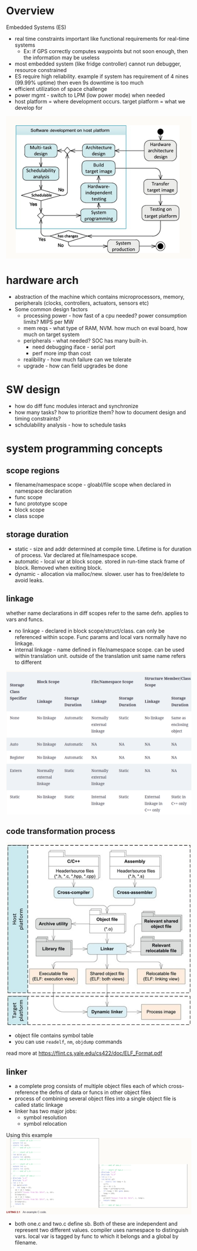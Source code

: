 # Overview
Embedded Systems (ES)
* real time constraints important like functional requirements for real-time systems
  * Ex: if GPS correctly computes waypoints but not soon enough, then the information may be useless
* most embedded system (like fridge controller) cannot run debugger, resource constrained
* ES require high reliability. example if system has requirement of 4 nines (99.99% uptime) then even 9s downtime is too much
* efficient utilization of space challenge
* power mgmt - switch to LPM (low power mode) when needed
* host platform = where development occurs. target platform = what we develop for

![Alt text](image.png)

# hardware arch

* abstraction of the machine which contains microprocessors, memory, peripherals (clocks, controllers, actuators, sensors etc)
* Some common design factors
  * processing power - how fast of a cpu needed? power consumption limits? MIPS per MW
  * mem reqs - what type of RAM, NVM. how much on eval board, how much on target system
  * peripherals - what needed? SOC has many built-in.
    * need debugging iface - serial port
    * perf more imp than cost
  * realibility - how much failure can we tolerate
  * upgrade - how can field upgrades be done

# SW design

* how do diff func modules interact and synchronize
* how many tasks? how to prioritize them? how to document design and timing constraints?
* schdulability analysis - how to schedule tasks

# system programming concepts

## scope regions

* filename/namespace scope - gloabl/file scope when declared in namespace declaration
* func scope
* func prototype scope
* block scope
* class scope

## storage duration

* static - size and addr determined at compile time. Lifetime is for duration of process. Var declared at file/namespace scope.
* automatic - local var at block scope. stored in run-time stack frame of block. Removed when exiting block.
* dynamic - allocation via malloc/new. slower. user has to free/delete to avoid leaks.

## linkage

whether name declarations in diff scopes refer to the same defn. applies to vars and funcs.

* no linkage - declared in block scope/struct/class. can only be referenced within scope. Func params and local vars normally have no linkage.
* internal linkage - name defined in file/namespace scope. can be used within translation unit. outside of the translation unit same name refers to different 

![Alt text](image-1.png)

## code  transformation process

![Alt text](image-2.jpg)

* object file contains symbol table
* you can use `readelf`, `nm`, `objdump` commands

read more at https://flint.cs.yale.edu/cs422/doc/ELF_Format.pdf

## linker

* a complete prog consists of multiple object files each of which cross-reference the defns of data or funcs in other object files
* process of combining several object files into a single object file is called static linkage
* linker has two major jobs:
  * symbol resolution
  * symbol relocation


Using this example
![Alt text](<Screenshot 2023-11-10 at 18-00-43 Chapter 2 Cross-Platform Development.jpg>)

* both one.c and two.c define sb. Both of these are independent and represent two different values. compiler uses namespace
to distinguish vars. local var is tagged by func to which it belongs and a global by filename.



